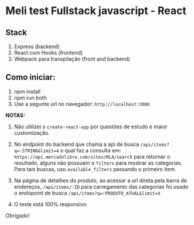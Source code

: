 # Meli test Fullstack javascript - React

## Stack
1. Express (backend)
1. React com Hooks (frontend)
3. Webpack para transpilação (front and backend)

## Como iniciar:
1. npm install
2. npm run both
3. Use a segunte url no navegador: `http://localhost:3000`

**NOTAS:**
1. Não utilizei o `create-react-app` por questões de estudo e maior customização.

2. No endpoint do backend que chama a api de busca `/api/items?q=:STRING&limit=4` o qual faz a consulta em: `https://api.mercadolibre.com/sites/MLA/search` para retornar o resultado, alguns não possuem o `filters` para mostrar as categorias. Para tais buscas, uso `available_filters` passando o primeiro item.

3. Na página de detalhes do produto, ao acessar a url direta pela barra de endereços, `/api/items/:ID` para carregamento das categorias foi usado o endopoint de busca `/api/items?q=:PRODUTO_ATUAL&limit=4`

4. O teste está 100% responsivo

Obrigado!
